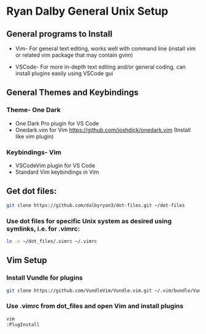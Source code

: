 # Ryan Dalby General Unix Setup

## General programs to Install
* Vim- For general text editing, works well with command line (install vim or related vim package that may contain gvim)

* VSCode- For more in-depth text editing and/or general coding, can install plugins easily using VSCode gui

## General Themes and Keybindings
### Theme- One Dark
* One Dark Pro plugin for VS Code
* Onedark.vim for Vim https://github.com/joshdick/onedark.vim (Install like vim plugin)
### Keybindings- Vim 
* VSCodeVim plugin for VS Code
* Standard Vim keybindings in Vim

## Get dot files:
```bash
git clone https://github.com/dalbyryan3/dot-files.git ~/dot-files
```

### Use dot files for specific Unix system as desired using symlinks, i.e. for .vimrc:
```bash
ln -s ~/dot_files/.vimrc ~/.vimrc 
```

## Vim Setup
### Install Vundle for plugins
```bash
git clone https://github.com/VundleVim/Vundle.vim.git ~/.vim/bundle/Vundle.vim
```

### Use .vimrc from dot_files and open Vim and install plugins
```bash
vim
:PlugInstall
```

